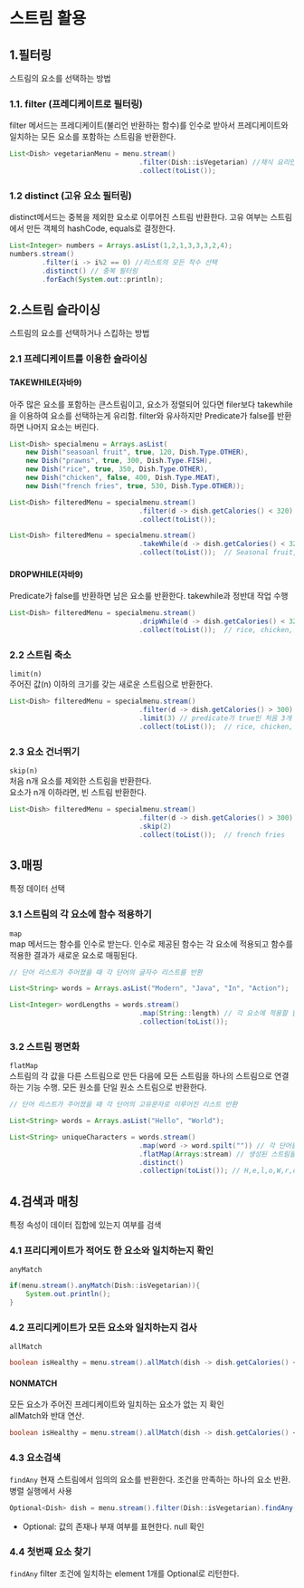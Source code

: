 # 스트림 활용
## 1.필터링
스트림의 요소를 선택하는 방법

### 1.1. filter (프레디케이트로 필터링)
filter 메서드는 프레디케이트(불리언 반환하는 함수)를 인수로 받아서 프레디케이트와 일치하는 모든 요소를 포함하는 스트림을 반환한다.

```java
List<Dish> vegetarianMenu = menu.stream()
                                .filter(Dish::isVegetarian) //채식 요리인지 확인
                                .collect(toList());
```

### 1.2 distinct (고유 요소 필터링)
distinct메서드는 중복을 제외한 요소로 이루어진 스트림 반환한다. 고유 여부는 스트림에서 만든 객체의 hashCode, equals로 결정한다.

```java
List<Integer> numbers = Arrays.asList(1,2,1,3,3,3,2,4);
numbers.stream()
        .filter(i -> i%2 == 0) //리스트의 모든 착수 선택
        .distinct() // 중복 필터링
        .forEach(System.out::println);
```

## 2.스트림 슬라이싱
스트림의 요소를 선택하거나 스킵하는 방법

### 2.1 프레디케이트를 이용한 슬라이싱
#### TAKEWHILE(자바9)
아주 많은 요소를 포함하는 큰스트림이고, 요소가 정렬되어 있다면 filer보다 takewhile을 이용하여 요소를 선택하는게 유리함.
filter와 유사하지만 Predicate가 false를 반환하면 나머지 요소는 버린다.

```java
List<Dish> specialmenu = Arrays.asList(
    new Dish("seasoanl fruit", true, 120, Dish.Type.OTHER),
    new Dish("prawns", true, 300, Dish.Type.FISH),
    new Dish("rice", true, 350, Dish.Type.OTHER),
    new Dish("chicken", false, 400, Dish.Type.MEAT),
    new Dish("french fries", true, 530, Dish.Type.OTHER));

List<Dish> filteredMenu = specialmenu.stream()
                                .filter(d -> dish.getCalories() < 320)
                                .collect(toList());
```
```java
List<Dish> filteredMenu = specialmenu.stream()
                                .takeWhile(d -> dish.getCalories() < 320)
                                .collect(toList());  // Seasonal fruit, prawns
```

#### DROPWHILE(자바9)
Predicate가 false를 반환하면 남은 요소룰 반환한다. takewhile과 정반대 작업 수행

```java
List<Dish> filteredMenu = specialmenu.stream()
                                .dripWhile(d -> dish.getCalories() < 320)
                                .collect(toList());  // rice, chicken, french fries
```

### 2.2 스트림 축소
<code>limit(n)</code>   
주어진 값(n) 이하의 크기를 갖는 새로운 스트림으로 반환한다.

```java
List<Dish> filteredMenu = specialmenu.stream()
                                .filter(d -> dish.getCalories() > 300)
                                .limit(3) // predicate가 true인 처음 3개 요소 선택
                                .collect(toList());  // rice, chicken, french fries
```
### 2.3 요소 건너뛰기
<code>skip(n)</code>   
처음 n개 요소를 제외한 스트림을 반환한다.   
요소가 n개 이하라면, 빈 스트림 반환한다.

```java
List<Dish> filteredMenu = specialmenu.stream()
                                .filter(d -> dish.getCalories() > 300)
                                .skip(2) 
                                .collect(toList());  // french fries
```

## 3.매핑
특정 데이터 선택

### 3.1 스트림의 각 요소에 함수 적용하기
<code>map</code>  
map 메서드는 함수를 인수로 받는다. 인수로 제공된 함수는 각 요소에 적용되고 함수를 적용한 결과가 새로운 요소로 매핑된다.

```java
// 단어 리스트가 주어졌을 때 각 단어의 글자수 리스트를 반환

List<String> words = Arrays.asList("Modern", "Java", "In", "Action");

List<Integer> wordLengths = words.stream()
                                .map(String::length) // 각 요소에 적용할 함수는 단어를 인수로 받아서 길이로 반환
                                .collection(toList());
```

### 3.2 스트림 평면화
<code>flatMap</code>  
스트림의 각 값을 다른 스트림으로 만든 다음에 모든 스트림을 하나의 스트림으로 연결하는 기능 수행. 모든 원소를 단일 원소 스트림으로 반환한다.

```java
// 단어 리스트가 주어졌을 때 각 단어의 고유문자로 이루어진 리스트 반환

List<String> words = Arrays.asList("Hello", "World");

List<String> uniqueCharacters = words.stream()
                                .map(word -> word.spilt("")) // 각 단어를 개별문자를 포함하는 배열로 변환 Stream<String[]>
                                .flatMap(Arrays:stream) // 생성된 스트림을 하나의 스트림으로 평면화 Stream<String>, 문자열로 받아 스트림을 만듬
                                .distinct()
                                .collectipn(toList()); // H,e,l,o,W,r,d
```


## 4.검색과 매칭
특정 속성이 데이터 집합에 있는지 여부를 검색

### 4.1 프리디케이트가 적어도 한 요소와 일치하는지 확인
<code>anyMatch</code>  

```java
if(menu.stream().anyMatch(Dish::isVegetarian)){
    System.out.println();
}
```

### 4.2 프리디케이트가 모든 요소와 일치하는지 검사
<code>allMatch</code>  

```java
boolean isHealthy = menu.stream().allMatch(dish -> dish.getCalories() < 1000);
```

#### NONMATCH
모든 요소가 주어진 프레디케이트와 일치하는 요소가 없는 지 확인   
allMatch와 반대 연산.   

```java
boolean isHealthy = menu.stream().allMatch(dish -> dish.getCalories() < 1000);
```

### 4.3 요소검색
<code>findAny</code>
현재 스트림에서 임의의 요소를 반환한다. 조건을 만족하는 하나의 요소 반환. 병렬 실행에서 사용

```java
Optional<Dish> dish = menu.stream().filter(Dish::isVegetarian).findAny();
```

- Optional<T>: 값의 존재나 부재 여부를 표현한다. null 확인

### 4.4 첫번째 요소 찾기
<code>findAny</code>
filter 조건에 일치하는 element 1개를 Optional로 리턴한다.
